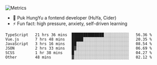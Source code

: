 ![Metrics](https://metrics.lecoq.io/trojan0523)


 - 🔭 Puk HungYu a fontend developer (HuYa, Cider)
 - ⚡ Fun fact: high pressure, anxiety, self-driven learning 

 <!--START_SECTION:waka-->

```text
TypeScript   21 hrs 36 mins  ██████████████░░░░░░░░░░░   56.36 %
Vue.js       7 hrs 48 mins   █████░░░░░░░░░░░░░░░░░░░░   20.35 %
JavaScript   3 hrs 16 mins   ██░░░░░░░░░░░░░░░░░░░░░░░   08.54 %
JSON         2 hrs 33 mins   █▓░░░░░░░░░░░░░░░░░░░░░░░   06.69 %
SCSS         1 hr 38 mins    █░░░░░░░░░░░░░░░░░░░░░░░░   04.27 %
Other        48 mins         ▓░░░░░░░░░░░░░░░░░░░░░░░░   02.12 %
```

<!--END_SECTION:waka-->

 
<!--
**Trojan0523/Trojan0523** is a ✨ _special_ ✨ repository because its `README.md` (this file) appears on your GitHub profile.

Here are some ideas to get you started:

- 👯 looking to collaborate on where? i don`t know
- 🤔 I’m looking for help with ...
- 💬 Ask me about ...
- 📫 How to reach me: ...
- 😄 Pronouns: ...
- ⚡ Fun fact: ...
![](https://komarev.com/ghpvc/?username=trojan0523)
<img align="left" width="350px" height="180px" src="https://github-readme-stats.vercel.app/api?username=trojan0523&show_icons=true&icon_color=199861&count_private=true" />
<img width="350px" height="165px" alt="Most Used Lang" src="https://github-readme-stats.vercel.app/api/top-langs/?username=trojan0523&layout=compact" />

### Hi there 👋   ![](https://komarev.com/ghpvc/?username=trojan0523&color=ff69b4&label=PV+Since+2020-1-1)

-->
